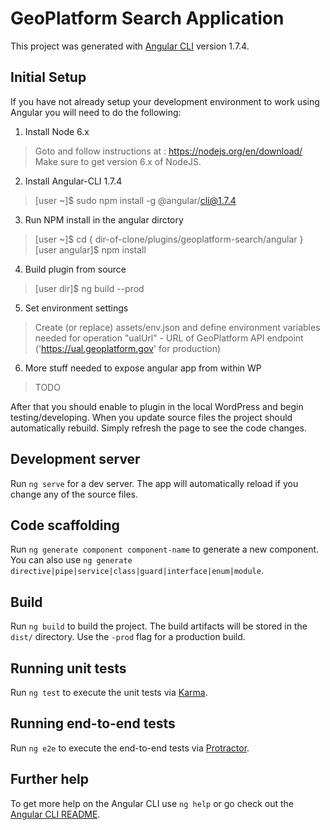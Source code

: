 # GeoPlatform Search Application

This project was generated with [Angular CLI](https://github.com/angular/angular-cli) version 1.7.4.

## Initial Setup
If you have not already setup your development environment to work using Angular you will need to do the following:

1. Install Node 6.x
> Goto and follow instructions at : https://nodejs.org/en/download/
> Make sure to get version 6.x of NodeJS.

2. Install Angular-CLI 1.7.4
> [user ~]$ sudo npm install -g @angular/cli@1.7.4

3. Run NPM install in the angular dirctory
> [user ~]$ cd { dir-of-clone/plugins/geoplatform-search/angular }
> [user angular]$ npm install

4. Build plugin from source
> [user dir]$ ng build --prod

5. Set environment settings
> Create (or replace) assets/env.json and define environment variables needed for operation
> "ualUrl" - URL of GeoPlatform API endpoint ('https://ual.geoplatform.gov' for production)

6. More stuff needed to expose angular app from within WP
> TODO

After that you should enable to plugin in the local WordPress and begin testing/developing.
When you update source files the project should automatically rebuild. Simply refresh the page
to see the code changes.



## Development server

Run `ng serve` for a dev server. The app will automatically reload if you change any of the source files.

## Code scaffolding

Run `ng generate component component-name` to generate a new component. You can also use `ng generate directive|pipe|service|class|guard|interface|enum|module`.

## Build

Run `ng build` to build the project. The build artifacts will be stored in the `dist/` directory. Use the `-prod` flag for a production build.

## Running unit tests

Run `ng test` to execute the unit tests via [Karma](https://karma-runner.github.io).

## Running end-to-end tests

Run `ng e2e` to execute the end-to-end tests via [Protractor](http://www.protractortest.org/).

## Further help

To get more help on the Angular CLI use `ng help` or go check out the [Angular CLI README](https://github.com/angular/angular-cli/blob/master/README.md).
